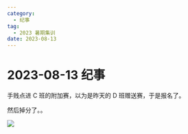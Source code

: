 ```yaml
---
category:
  - 纪事
tag:
  - 2023 暑期集训
date: 2023-08-13
---
```


# 2023-08-13 纪事

手贱点进 C 班的附加赛，以为是昨天的 D 班赠送赛，于是报名了。

然后掉分了。。

<!-- more -->

![](https://blog-assets.typed-sigterm.me/images/99fdc7dcda0528b6b6a320dbc0b2baca.png)
